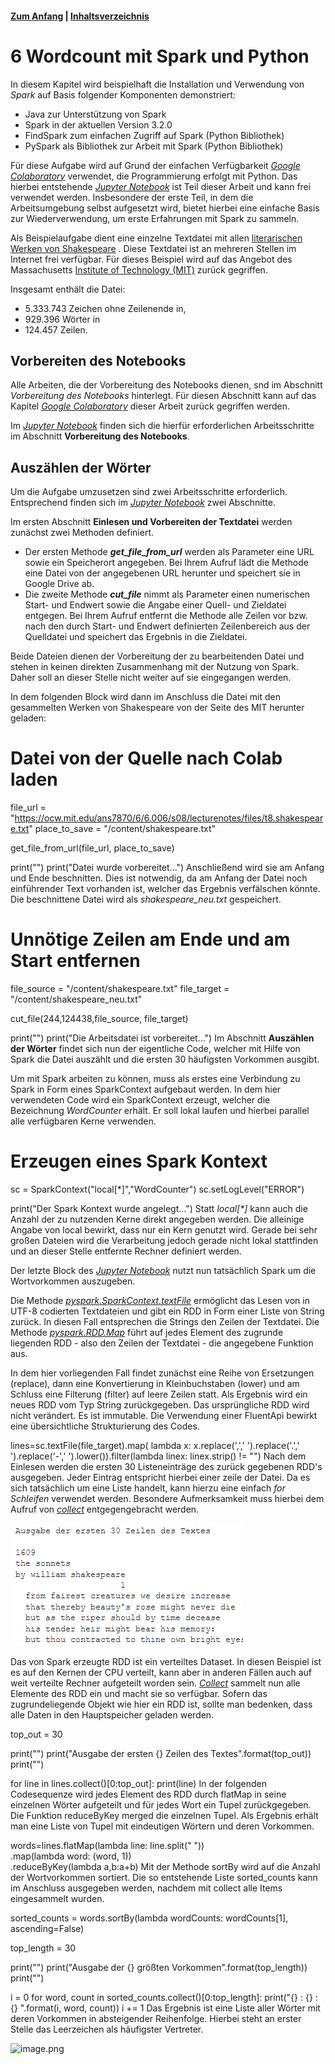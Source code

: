 #### [Zum Anfang](README.md "Hier gelangen Sie zur Startseite") | [Inhaltsverzeichnis](00_Inhaltsverzeichnis.md "Hier gelangen Sie zum Inhaltsverzeichnis")

# 6 Wordcount mit Spark und Python

In diesem Kapitel wird beispielhaft die Installation und Verwendung von _Spark_ auf Basis folgender Komponenten
demonstriert:

* Java zur Unterstützung von Spark
* Spark in der aktuellen Version 3.2.0
* FindSpark zum einfachen Zugriff auf Spark (Python Bibliothek)
* PySpark als Bibliothek zur Arbeit mit Spark (Python Bibliothek)

Für diese Aufgabe wird auf Grund der einfachen Verfügbarkeit
[_Google Colaboratory_](03_Mögliche_Umgebungen_für_Spark.md#spark-mit-google-colaboratory-colab "Hier geht es zum Abschnitt Google Colaboratory")
verwendet, die Programmierung erfolgt mit Python. Das hierbei entstehende [_Jupyter Notebook_](notebook/Wordcount_mit_Spark.ipynb "Zum Notebook")
ist Teil dieser Arbeit und kann frei verwendet werden. Insbesondere der erste Teil, in dem die Arbeitsumgebung selbst aufgesetzt wird, bietet
hierbei eine einfache Basis zur Wiederverwendung, um erste Erfahrungen mit Spark zu sammeln.

Als Beispielaufgabe dient eine einzelne Textdatei mit allen
[literarischen Werken von Shakespeare](https://ocw.mit.edu/ans7870/6/6.006/s08/lecturenotes/files/t8.shakespeare.txt "Link zum Download der Datei")
. Diese Textdatei ist an mehreren Stellen im Internet frei verfügbar. Für dieses Beispiel wird auf das Angebot des
Massachusetts [Institute of Technology (MIT)](https://ocw.mit.edu/ "Zur Webseite des MIT") zurück gegriffen.

Insgesamt enthält die Datei:

* 5.333.743 Zeichen ohne Zeilenende in,
* 929.396 Wörter in
* 124.457 Zeilen.

## Vorbereiten des Notebooks

Alle Arbeiten, die der Vorbereitung des Notebooks dienen, snd im Abschnitt _Vorbereitung des Notebooks_ hinterlegt. Für
diesen Abschnitt kann auf das Kapitel [_Google
Colaboratory_](03_Mögliche_Umgebungen_für_Spark.md#spark-mit-google-colaboratory-colab "Hier geht es zum Abschnitt Google Colaboratory")
dieser Arbeit zurück gegriffen werden.

Im [_Jupyter Notebook_](notebook/Wordcount_mit_Spark.ipynb "Zum Notebook") finden sich die hierfür erforderlichen Arbeitsschritte im
Abschnitt **Vorbereitung des Notebooks**.

## Auszählen der Wörter

Um die Aufgabe umzusetzen sind zwei Arbeitsschritte erforderlich. Entsprechend finden sich im [_Jupyter Notebook_](notebook/Wordcount_mit_Spark.ipynb "Zum Notebook")
zwei Abschnitte.

Im ersten Abschnitt **Einlesen und Vorbereiten der Textdatei** werden zunächst zwei Methoden definiert.

* Der ersten Methode **_get_file_from_url_** werden als Parameter eine URL sowie ein Speicherort angegeben. Bei Ihrem Aufruf
  lädt die Methode eine Datei von der angegebenen URL herunter und speichert sie in Google Drive ab.
* Die zweite Methode **_cut_file_** nimmt als Parameter einen numerischen Start- und Endwert sowie die Angabe einer Quell-
  und Zieldatei entgegen. Bei Ihrem Aufruf entfernt die Methode alle Zeilen vor bzw. nach den durch Start- und Endwert definierten
  Zeilenbereich aus der Quelldatei und speichert das Ergebnis in die Zieldatei.

Beide Dateien dienen der Vorbereitung der zu bearbeitenden Datei und stehen in keinen direkten Zusammenhang mit der Nutzung
von Spark. Daher soll an dieser Stelle nicht weiter auf sie eingegangen werden.

In dem folgenden Block wird dann im Anschluss die Datei mit den gesammelten Werken von Shakespeare von der Seite des MIT
herunter geladen:

# Datei von der Quelle nach Colab laden

file_url = "https://ocw.mit.edu/ans7870/6/6.006/s08/lecturenotes/files/t8.shakespeare.txt"
place_to_save = "/content/shakespeare.txt"

get_file_from_url(file_url, place_to_save)

print("")
print("Datei wurde vorbereitet...")
Anschließend wird sie am Anfang und Ende beschnitten. Dies ist notwendig, da am Anfang der Datei noch einführender Text
vorhanden ist, welcher das Ergebnis verfälschen könnte. Die beschnittene Datei wird als _shakespeare_neu.txt_ gespeichert.

# Unnötige Zeilen am Ende und am Start entfernen

file_source = "/content/shakespeare.txt"
file_target = "/content/shakespeare_neu.txt"

cut_file(244,124438,file_source, file_target)

print("")
print("Die Arbeitsdatei ist vorbereitet...")
Im Abschnitt **Auszählen der Wörter** findet sich nun der eigentliche Code, welcher mit Hilfe von Spark die Datei auszählt
und die ersten 30 häufigsten Vorkommen ausgibt.

Um mit Spark arbeiten zu können, muss als erstes eine Verbindung zu Spark in Form eines SparkContext aufgebaut werden. In dem hier
verwendeten Code wird ein SparkContext erzeugt, welcher die Bezeichnung _WordCounter_ erhält. Er soll lokal laufen und hierbei
parallel alle verfügbaren Kerne verwenden.

# Erzeugen eines Spark Kontext

sc = SparkContext("local[*]","WordCounter")
sc.setLogLevel("ERROR")

print("Der Spark Kontext wurde angelegt...")
Statt _local[*]_ kann auch die Anzahl der zu nutzenden Kerne direkt angegeben werden. Die alleinige Angabe von local
bewirkt, dass nur ein Kern genutzt wird. Gerade bei sehr großen Dateien wird die Verarbeitung jedoch gerade nicht lokal
stattfinden und an dieser Stelle entfernte Rechner definiert werden.

Der letzte Block des [_Jupyter Notebook_](notebook/Wordcount_mit_Spark.ipynb "Zum Notebook") nutzt nun tatsächlich Spark
um die Wortvorkommen auszugeben.

Die Methode
[_pyspark.SparkContext.textFile_](https://spark.apache.org/docs/3.1.1/api/python/reference/api/pyspark.SparkContext.textFile.html "Zur Dokumentation")
ermöglicht das Lesen von in UTF-8 codierten Textdateien und gibt ein RDD in Form
einer Liste von String zurück. In diesen Fall entsprechen die Strings den Zeilen der Textdatei. Die Methode
[_pyspark.RDD.Map_](https://spark.apache.org/docs/latest/api/python/reference/api/pyspark.RDD.map.html "Zur Dokumentation")
führt auf jedes Element des zugrunde liegenden RDD - also den Zeilen der Textdatei - die angegebene Funktion aus.

In dem hier vorliegenden Fall findet zunächst eine Reihe von Ersetzungen (replace), dann eine Konvertierung in Kleinbuchstaben
(lower) und am Schluss eine Filterung (filter) auf leere Zeilen statt. Als Ergebnis wird ein neues RDD vom Typ String
zurückgegeben. Das ursprüngliche RDD wird nicht verändert. Es ist immutable. Die Verwendung einer FluentApi bewirkt eine
übersichtliche Strukturierung des Codes.

lines=sc.textFile(file_target).map( lambda x: x.replace(',',' ').replace('.',' ').replace('-',' ').lower()).filter(lambda linex: linex.strip() != "")
Nach dem Einlesen werden die ersten 30 Listeneinträge des zurück gegebenen RDD's ausgegeben. Jeder Eintrag entspricht hierbei
einer zeile der Datei. Da es sich tatsächlich um eine Liste handelt, kann hierzu eine einfach _for Schleifen_ verwendet werden.
Besondere Aufmerksamkeit muss hierbei dem Aufruf von
[_collect_](https://spark.apache.org/docs/latest/api/python/reference/api/pyspark.RDD.collect.html "Zur Dokumentation")
entgegengebracht werden.

![image.png](./assets/zeilen.png)

Das von Spark erzeugte RDD ist ein verteiltes Dataset. In diesen Beispiel ist es auf den Kernen der CPU verteilt, kann aber
in anderen Fällen auch auf weit verteilte Rechner aufgeteilt worden sein.
[_Collect_](https://spark.apache.org/docs/latest/api/python/reference/api/pyspark.RDD.collect.html "Zur Dokumentation")
sammelt nun alle Elemente des RDD ein und macht sie so verfügbar. Sofern das zugrundeliegende Objekt wie hier ein
RDD ist, sollte man bedenken, dass alle Daten in den Hauptspeicher geladen werden.

top_out = 30

print("")
print("Ausgabe der ersten {} Zeilen des Textes".format(top_out))
print("")

for line in lines.collect()[0:top_out]:
print(line)
In der folgenden Codesequenze wird jedes Element des RDD durch flatMap in seine einzelnen Wörter aufgeteilt und für jedes
Wort ein Tupel zurückgegeben. Die Funktion reduceByKey merged die einzelnen Tupel. Als Ergebnis erhält man eine Liste von
Tupel mit eindeutigen Wörtern und deren Vorkommen.

words=lines.flatMap(lambda line: line.split(" ")) \
.map(lambda word: (word, 1)) \
.reduceByKey(lambda a,b:a+b)
Mit der Methode sortBy wird auf die Anzahl der Wortvorkommen sortiert. Die so entstehende Liste sorted_counts kann im
Anschluss ausgegeben werden, nachdem mit collect alle Items eingesammelt wurden.

sorted_counts = words.sortBy(lambda wordCounts: wordCounts[1], ascending=False)

top_length = 30

print("")
print("Ausgabe der {} größten Vorkommen".format(top_length))
print("")

i = 0
for word, count in sorted_counts.collect()[0:top_length]:
print("{} : {} : {} ".format(i, word, count))
i += 1
Das Ergebnis ist eine Liste aller Wörter mit deren Vorkommen in absteigender Reihenfolge. Hierbei steht an erster Stelle
das Leerzeichen als häufigster Vertreter.

![image.png](./assets/wörter.png)
